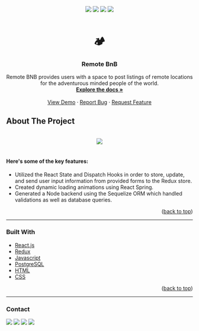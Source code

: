 <div align="center">
<img src="https://img.shields.io/github/commit-activity/y/jburnt17/Remote-BnB" />
<img src="https://img.shields.io/github/last-commit/jburnt17/Remote-BnB/main" />
<img src="https://img.shields.io/github/languages/count/jburnt17/Remote-BnB" />
<img src="https://img.shields.io/github/languages/code-size/jburnt17/Remote-BnB" />
</div>

<br />
<div align="center">
  <h1>🏕</h1>
  <h3 align="center">Remote BnB</h3>

  <p align="center">
    Remote BNB provides users with a space to post listings of remote locations for the adventurous minded people of the world.
    <br />
    <a href="https://github.com/jburnt17/Remote-BnB"><strong>Explore the docs »</strong></a>
    <br />
    <br />
    <a href="https://remote-bnb.herokuapp.com/">View Demo</a>
    ·
    <a href="https://github.com/jburnt17/Remote-BnB/issues">Report Bug</a>
    ·
    <a href="https://github.com/jburnt17/Remote-BnB/issues">Request Feature</a>
  </p>
</div>

## About The Project

<br />
<div align="center">
   <img src="https://user-images.githubusercontent.com/87793497/155073585-8a35a75a-1ca5-4e0d-a2a3-b96cb2dd6db0.gif" />
</div>
<br />

#### Here's some of the key features:
* Utilized the React State and Dispatch Hooks in order to store, update, and send user input information from provided forms to the Redux store.
* Created dynamic loading animations using React Spring. 
* Generated a Node backend using the Sequelize ORM which handled validations as well as database queries.

<p align="right">(<a href="#top">back to top</a>)</p>

---


### Built With

* [React.js](https://reactjs.org/)
* [Redux](https://redux.js.org/)
* [Javascript](https://www.javascript.com/)
* [PostgreSQL](https://www.postgresql.org/)
* [HTML]()
* [CSS]()


<p align="right">(<a href="#top">back to top</a>)</p>

---

### Contact

<a href="https://www.linkedin.com/in/jared-burnett-36a327225/"><img src="https://img.shields.io/badge/LinkedIn-0077B5?style=for-the-badge&logo=linkedin&logoColor=white" /></a>
<a href="https://mail.google.com/mail/?view=cm&fs=1&to=jburnt17@gmail.com"><img src="https://img.shields.io/badge/Gmail-D14836?style=for-the-badge&logo=gmail&logoColor=white" /></a>
<a href="https://github.com/jburnt17/jburnt17"><img src="https://img.shields.io/badge/GitHub-100000?style=for-the-badge&logo=github&logoColor=white" /></a>
<a href=""><img src="https://img.shields.io/badge/Discord-7289DA?style=for-the-badge&logo=discord&logoColor=white" /></a>
